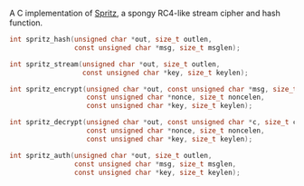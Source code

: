 
A C implementation of [Spritz](http://people.csail.mit.edu/rivest/pubs/RS14.pdf),
a spongy RC4-like stream cipher and hash function.

```c
int spritz_hash(unsigned char *out, size_t outlen,
                const unsigned char *msg, size_t msglen);

int spritz_stream(unsigned char *out, size_t outlen,
                  const unsigned char *key, size_t keylen);

int spritz_encrypt(unsigned char *out, const unsigned char *msg, size_t msglen,
                   const unsigned char *nonce, size_t noncelen,
                   const unsigned char *key, size_t keylen);

int spritz_decrypt(unsigned char *out, const unsigned char *c, size_t clen,
                   const unsigned char *nonce, size_t noncelen,
                   const unsigned char *key, size_t keylen);

int spritz_auth(unsigned char *out, size_t outlen,
                const unsigned char *msg, size_t msglen,
                const unsigned char *key, size_t keylen);
```
